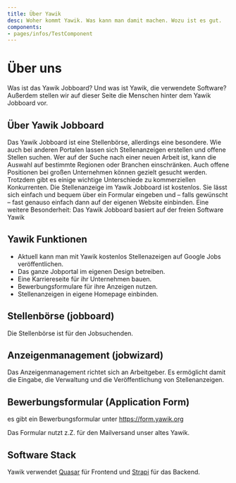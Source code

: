 ```yaml
---
title: Über Yawik
desc: Woher kommt Yawik. Was kann man damit machen. Wozu ist es gut.
components:
- pages/infos/TestComponent
---
```


# Über uns
Was ist das Yawik Jobboard? Und was ist Yawik, die verwendete Software? Außerdem stellen wir auf dieser Seite die Menschen hinter dem 
Yawik Jobboard vor. 

## Über Yawik Jobboard
Das Yawik Jobboard ist eine Stellenbörse, allerdings eine besondere. Wie auch bei anderen Portalen lassen sich Stellenanzeigen erstellen und offene Stellen suchen. Wer auf der Suche nach einer neuen Arbeit ist, kann die Auswahl auf bestimmte Regionen oder Branchen einschränken. Auch offene Positionen bei großen Unternehmen können gezielt gesucht werden. 
Trotzdem gibt es einige wichtige Unterschiede zu kommerziellen Konkurrenten. Die Stellenanzeige im Yawik Jobboard ist kostenlos. Sie lässt sich einfach und bequem über ein Formular eingeben und – falls gewünscht – fast genauso einfach dann auf der eigenen Website einbinden. Eine weitere Besonderheit: Das Yawik Jobboard basiert auf der freien Software Yawik

## Yawik Funktionen

- Aktuell kann man mit Yawik kostenlos Stellenazeigen auf Google Jobs veröffentlichen.
- Das ganze Jobportal im eigenen Design betreiben.
- Eine Karriereseite für ihr Unternehmen bauen.
- Bewerbungsformulare für ihre Anzeigen nutzen.
- Stellenanzeigen in eigene Homepage einbinden.

## Stellenbörse (jobboard)

Die Stellenbörse ist für den Jobsuchenden.

## Anzeigenmanagement (jobwizard)

Das Anzeigenmanagement richtet sich an Arbeitgeber. Es ermöglicht damit die Eingabe, die Verwaltung und die Veröffentlichung von Stellenanzeigen.

## Bewerbungsformular (Application Form)

es gibt ein Bewerbungsformular unter https://form.yawik.org

Das Formular nutzt z.Z. für den Mailversand unser altes Yawik.


## Software Stack

Yawik verwendet [Quasar](https://quasar.dev) für Frontend und [Strapi](https://strapi.io) für das Backend.
